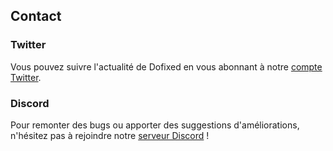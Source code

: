 ## Contact

### Twitter

Vous pouvez suivre l'actualité de Dofixed en vous abonnant à notre [compte Twitter](https://twitter.com/Dofixed_).

### Discord

Pour remonter des bugs ou apporter des suggestions d'améliorations, n'hésitez pas à rejoindre notre [serveur Discord](https://discord.gg/AznAbSV) ! 
